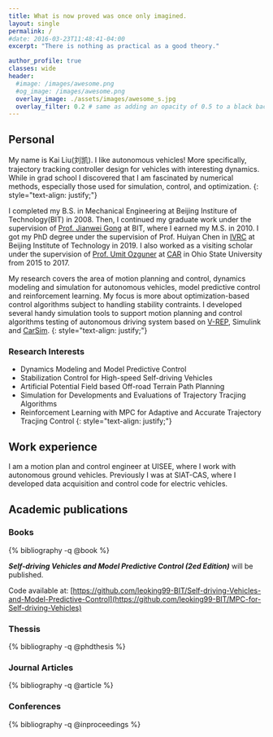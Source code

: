 ```yaml
---
title: What is now proved was once only imagined.
layout: single
permalink: /
#date: 2016-03-23T11:48:41-04:00
excerpt: "There is nothing as practical as a good theory."  

author_profile: true
classes: wide
header:
  #image: /images/awesome.png
  #og_image: /images/awesome.png
  overlay_image: ./assets/images/awesome_s.jpg
  overlay_filter: 0.2 # same as adding an opacity of 0.5 to a black background
---
```



## Personal
My name is Kai Liu(刘凯). I like autonomous vehicles! More specifically, trajectory tracking controller design for vehicles with interesting dynamics. While in grad school I discovered that I am fascinated by numerical methods, especially those used for simulation, control, and optimization.
{: style="text-align: justify;"}

I completed my B.S. in Mechanical Engineering at Beijing Institure of Technology(BIT) in 2008.
Then, I continued my graduate work under the supervision of [Prof. Jianwei Gong](http://me.bit.edu.cn/szdw/jlgcx/qjyjs/bssds2/86320.htm) at BIT, where I earned my M.S. in 2010.
I got my PhD degree under the supervision of Prof. Huiyan Chen in [IVRC](https://sites.google.com/site/ivrcbit/home) at Beijing Institute of Technology in 2019.
I also worked as a visiting scholar under the supervision of [Prof. Umit Ozguner](http://wavelab.uwaterloo.ca/?page_id=593) at [CAR](http://wavelab.uwaterloo.ca/) in Ohio State University from 2015 to 2017.


My research covers the area of motion planning and control, dynamics modeling and simulation for autonomous vehicles, model predictive control and reinforcement learning. My focus is more about optimization-based control algorithms subject to handling stability contraints.
I developed several handy simulation tools to support motion planning and control algorithms testing of autonomous driving system based on [V-REP](http://www.coppeliarobotics.com/), Simulink and [CarSim](https://www.carsim.com/).
{: style="text-align: justify;"}


### Research Interests
* Dynamics Modeling and Model Predictive Control
* Stabilization Control for High-speed Self-driving Vehicles
* Artificial Potential Field based Off-road Terrain Path Planning
* Simulation for Developments and Evaluations of Trajectory Tracjing Algorithms
* Reinforcement Learning with MPC for Adaptive and Accurate Trajectory Tracjing Control
{: style="text-align: justify;"}


## Work experience

I am a motion plan and control engineer at UISEE, where I work with autonomous ground vehicles.
Previously I was at SIAT-CAS, where I developed data acquisition and control code for electric vehicles.



## Academic publications

### Books

{% bibliography -q @book %}


***Self-driving Vehicles and Model Predictive Control (2ed Edition)*** will be published.

Code available at:
[https://github.com/leoking99-BIT/Self-driving-Vehicles-and-Model-Predictive-Control](https://github.com/leoking99-BIT/MPC-for-Self-driving-Vehicles)



### Thessis

{% bibliography -q @phdthesis %}



### Journal Articles

{% bibliography -q @article %}


### Conferences

{% bibliography -q @inproceedings %}





